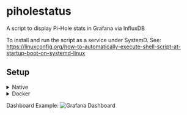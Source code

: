 # piholestatus
A script to display Pi-Hole stats in Grafana via InfluxDB


To install and run the script as a service under SystemD. See: https://linuxconfig.org/how-to-automatically-execute-shell-script-at-startup-boot-on-systemd-linux

## Setup

<details>
    <summary>Native</summary>
    
    
```bash
git clone https://github.com/Roxedus/piholestatus piholestatus
python -m pip install -r /piholestatus/requirements.txt
cp configuration.example.py configuration.py
```
 
</details>



<details>
  <summary>Docker</summary>
  
Example docker-compose.yml

The listed environment variables is the default.
    
    
```yml
  piholestats:     
    container_name: piholestats
    image: roxedus/piholestats:latest
    networks:
      - internal
    enviroment:
      - host-name=PiHole
      - pihole_ip=pihole
      - influx_host=influxdb
      - influx_port=8086
      - influx_user=""
      - influx_password=""
      - influx_database=PiHole
      - interval=60
      - do_loop=True
```
 
</details>

Dashboard Example: 
![Grafana Dashboard](http://i.imgur.com/4bitvQt.png)
